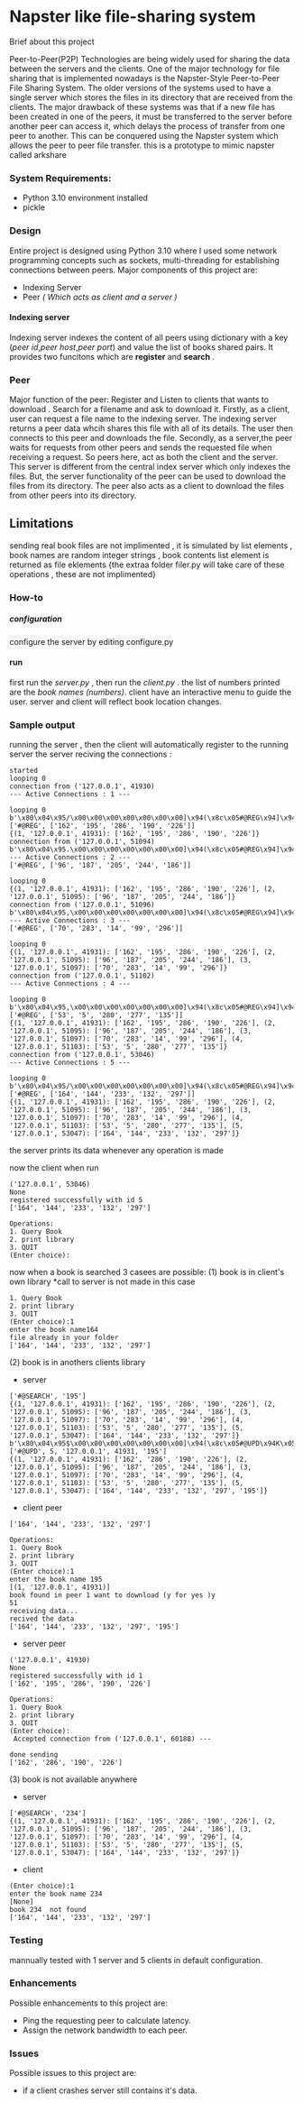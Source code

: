 # Napster like file-sharing system

Brief about this project

Peer-to-Peer(P2P) Technologies are being widely used for sharing the data between the servers and the clients. One of the major technology for file sharing that is implemented nowadays is the Napster-Style Peer-to-Peer File Sharing System. The older versions of the systems used to have a single server which stores the files in its directory that are received from the clients. The major drawback of these systems was that if a new file has been created in one of the peers, it must be transferred to the server before another peer can access it, which delays the process of transfer from one peer to another. This can be conquered using the Napster system which allows the peer to peer file transfer.
this is a prototype to mimic napster called arkshare


### System Requirements:
* Python 3.10 environment installed
* pickle 

### Design
Entire project is designed using Python 3.10 where I used some network programming concepts such as sockets, multi-threading for establishing connections between peers. Major components of this project are:
* Indexing Server
* Peer _( Which acts as client and a server )_

#### Indexing server
Indexing server indexes the content of all peers  using dictionary with a key  (_peer id_,_peer host_,_peer port_) and value the list of books shared pairs. It provides two funcitons which are **register** and **search** .

### Peer
Major function of the peer: Register and Listen to clients that wants to download . Search for a filename and ask to download it. Firstly, as a client, user can request a file name to the indexing server. The indexing server returns a peer data whcih shares this file with all of its details. The user then connects to this peer and downloads the file. Secondly, as a server,the peer waits for requests from other peers and sends the requested file when receiving a request. So peers here, act as both the client and the server. This server is different from the central index server which only indexes the files. But, the server functionality of the peer can be used to download the files from its directory. The peer also acts as a client to download the files from other peers into its directory.

## Limitations
sending real book files are not implimented , it is simulated by list elements , book names are random integer strings , book contents list element is returned as file eklements {the extraa folder filer.py will take care of these operations , these are not implimented}
### How-to
##### configuration
configure the server by editing configure.py
#### run
first run the _server.py_ , then run the _client.py_ .
the list of numbers printed are the _book names (numbers)_.
client have an interactive menu to guide the user.
server and client will reflect book location changes.
### Sample output
running the server , then the client will automatically register to the running server
the server reciving the connections :
```
started
looping 0
connection from ('127.0.0.1', 41930)
--- Active Connections : 1 ---

looping 0
b'\x80\x04\x95/\x00\x00\x00\x00\x00\x00\x00]\x94(\x8c\x05#@REG\x94]\x94(\x8c\x03162\x94\x8c\x03195\x94\x8c\x03286\x94\x8c\x03190\x94\x8c\x03226\x94ee.'
['#@REG', ['162', '195', '286', '190', '226']]
{(1, '127.0.0.1', 41931): ['162', '195', '286', '190', '226']}
connection from ('127.0.0.1', 51094)
b'\x80\x04\x95.\x00\x00\x00\x00\x00\x00\x00]\x94(\x8c\x05#@REG\x94]\x94(\x8c\x0296\x94\x8c\x03187\x94\x8c\x03205\x94\x8c\x03244\x94\x8c\x03186\x94ee.'
--- Active Connections : 2 ---
['#@REG', ['96', '187', '205', '244', '186']]

looping 0
{(1, '127.0.0.1', 41931): ['162', '195', '286', '190', '226'], (2, '127.0.0.1', 51095): ['96', '187', '205', '244', '186']}
connection from ('127.0.0.1', 51096)
b'\x80\x04\x95,\x00\x00\x00\x00\x00\x00\x00]\x94(\x8c\x05#@REG\x94]\x94(\x8c\x0270\x94\x8c\x03283\x94\x8c\x0214\x94\x8c\x0299\x94\x8c\x03296\x94ee.'
--- Active Connections : 3 ---
['#@REG', ['70', '283', '14', '99', '296']]

looping 0
{(1, '127.0.0.1', 41931): ['162', '195', '286', '190', '226'], (2, '127.0.0.1', 51095): ['96', '187', '205', '244', '186'], (3, '127.0.0.1', 51097): ['70', '283', '14', '99', '296']}
connection from ('127.0.0.1', 51102)
--- Active Connections : 4 ---

looping 0
b'\x80\x04\x95,\x00\x00\x00\x00\x00\x00\x00]\x94(\x8c\x05#@REG\x94]\x94(\x8c\x0253\x94\x8c\x015\x94\x8c\x03280\x94\x8c\x03277\x94\x8c\x03135\x94ee.'
['#@REG', ['53', '5', '280', '277', '135']]
{(1, '127.0.0.1', 41931): ['162', '195', '286', '190', '226'], (2, '127.0.0.1', 51095): ['96', '187', '205', '244', '186'], (3, '127.0.0.1', 51097): ['70', '283', '14', '99', '296'], (4, '127.0.0.1', 51103): ['53', '5', '280', '277', '135']}
connection from ('127.0.0.1', 53046)
--- Active Connections : 5 ---

looping 0
b'\x80\x04\x95/\x00\x00\x00\x00\x00\x00\x00]\x94(\x8c\x05#@REG\x94]\x94(\x8c\x03164\x94\x8c\x03144\x94\x8c\x03233\x94\x8c\x03132\x94\x8c\x03297\x94ee.'
['#@REG', ['164', '144', '233', '132', '297']]
{(1, '127.0.0.1', 41931): ['162', '195', '286', '190', '226'], (2, '127.0.0.1', 51095): ['96', '187', '205', '244', '186'], (3, '127.0.0.1', 51097): ['70', '283', '14', '99', '296'], (4, '127.0.0.1', 51103): ['53', '5', '280', '277', '135'], (5, '127.0.0.1', 53047): ['164', '144', '233', '132', '297']}

```
the server prints its data whenever any operation is made

now the client when run
```
('127.0.0.1', 53046)
None
registered successfully with id 5
['164', '144', '233', '132', '297']

Operations:
1. Query Book
2. print library
3. QUIT
(Enter choice):

```
now when a book is searched 3 casees are possible:
(1) book is in client's own library
*call to server is not made in this case 
```
1. Query Book
2. print library
3. QUIT
(Enter choice):1
enter the book name164
file already in your folder
['164', '144', '233', '132', '297']
```

(2) book is in anothers clients library 
* server
```
['#@SEARCH', '195']
{(1, '127.0.0.1', 41931): ['162', '195', '286', '190', '226'], (2, '127.0.0.1', 51095): ['96', '187', '205', '244', '186'], (3, '127.0.0.1', 51097): ['70', '283', '14', '99', '296'], (4, '127.0.0.1', 51103): ['53', '5', '280', '277', '135'], (5, '127.0.0.1', 53047): ['164', '144', '233', '132', '297']}
b'\x80\x04\x95$\x00\x00\x00\x00\x00\x00\x00]\x94(\x8c\x05#@UPD\x94K\x05\x8c\t127.0.0.1\x94M\xcb\xa3\x8c\x03195\x94e.'
['#@UPD', 5, '127.0.0.1', 41931, '195']
{(1, '127.0.0.1', 41931): ['162', '286', '190', '226'], (2, '127.0.0.1', 51095): ['96', '187', '205', '244', '186'], (3, '127.0.0.1', 51097): ['70', '283', '14', '99', '296'], (4, '127.0.0.1', 51103): ['53', '5', '280', '277', '135'], (5, '127.0.0.1', 53047): ['164', '144', '233', '132', '297', '195']}

```
* client peer
```
['164', '144', '233', '132', '297']

Operations:
1. Query Book
2. print library
3. QUIT
(Enter choice):1       
enter the book name 195
[(1, '127.0.0.1', 41931)]
book found in peer 1 want to download (y for yes )y
51
receiving data...
recived the data
['164', '144', '233', '132', '297', '195']

```
* server peer
```
('127.0.0.1', 41930)
None
registered successfully with id 1
['162', '195', '286', '190', '226']

Operations:
1. Query Book
2. print library
3. QUIT
(Enter choice):    
 Accepted connection from ('127.0.0.1', 60188) ---

done sending
['162', '286', '190', '226']

```


(3) book is not available anywhere
* server
```
['#@SEARCH', '234']
{(1, '127.0.0.1', 41931): ['162', '195', '286', '190', '226'], (2, '127.0.0.1', 51095): ['96', '187', '205', '244', '186'], (3, '127.0.0.1', 51097): ['70', '283', '14', '99', '296'], (4, '127.0.0.1', 51103): ['53', '5', '280', '277', '135'], (5, '127.0.0.1', 53047): ['164', '144', '233', '132', '297']}
```
* client
```
(Enter choice):1
enter the book name 234
[None]
book 234  not found
['164', '144', '233', '132', '297']

```
 
### Testing 
mannually tested with 1 server and 5 clients in default configuration.

### Enhancements
Possible enhancements to this project are:
* Ping the requesting peer to calculate latency.
* Assign the network bandwidth to each peer.
### Issues
Possible issues to this project are:
* if a client crashes server still contains it's data.

